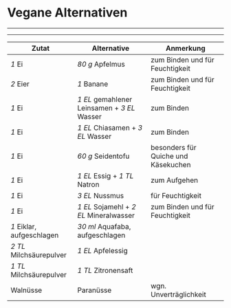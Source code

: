 # Vegane Alternativen

---

---

Zutat | Alternative | Anmerkung
---|---|---
*1* Ei | *80 g* Apfelmus | zum Binden und für Feuchtigkeit
*2* Eier | *1* Banane | zum Binden und für Feuchtigkeit
*1* Ei | *1 EL* gemahlener Leinsamen + *3 EL* Wasser | zum Binden
*1* Ei | *1 EL* Chiasamen + *3 EL* Wasser | zum Binden
*1* Ei | *60 g* Seidentofu | besonders für Quiche und Käsekuchen
*1* Ei | *1 EL* Essig + *1 TL* Natron | zum Aufgehen
*1* Ei | *3 EL* Nussmus | für Feuchtigkeit
*1* Ei | *1 EL* Sojamehl + *2 EL* Mineralwasser | zum Binden und für Feuchtigkeit
*1* Eiklar, aufgeschlagen | *30 ml* Aquafaba, aufgeschlagen
*2 TL* Milchsäurepulver | *1 EL* Apfelessig
*1 TL* Milchsäurepulver | *1 TL* Zitronensaft
Walnüsse | Paranüsse | wgn. Unverträglichkeit